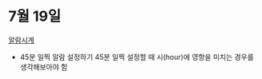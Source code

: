 # 7월 19일

[알람시계](https://www.acmicpc.net/problem/2884)
- 45분 일찍 알람 설정하기
45분 일찍 설정할 때 시(hour)에 영향을 미치는 경우를 생각해보아야 함